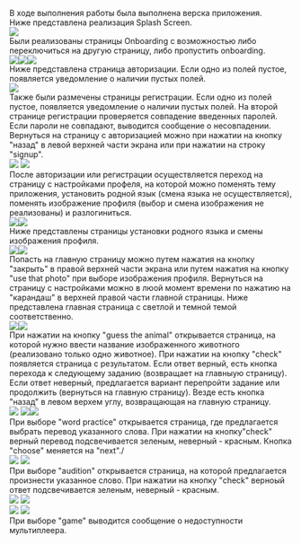 В ходе выполнения работы была выполнена верска приложения.<br/>
Ниже представлена реализация Splash Screen. <br/>
<img src="https://github.com/Marakuia/MobileApp/blob/main/resultApp/splash_screen.jpg"> <br/>
Были реализованы страницы Onboarding с возможностью либо переключиться на другую страницу, либо пропустить onboarding.<br/>
<img src="https://github.com/Marakuia/MobileApp/blob/main/resultApp/onboarding.jpg"><img src="https://github.com/Marakuia/MobileApp/blob/main/resultApp/onboarding2.jpg"><img src="https://github.com/Marakuia/MobileApp/blob/main/resultApp/onboarding3.jpg"> <br/>
Ниже представлена страница авторизации. Если одно из полей пустое, появляется уведомление о наличии пустых полей.<br/>
<img src="https://github.com/Marakuia/MobileApp/blob/main/resultApp/login.jpg"> <br/>
Также были размечены страницы регистрации. Если одно из полей пустое, появляется уведомление о наличии пустых полей. На второй странице регистрации проверяется совпадение введенных паролей. Если пароли не совпадают, выводится сообщение о несовпадении. 
Вернуться на страницу с авторизацией можно при нажатии на кнопку "назад" в левой верхней части экрана или при нажатии на строку "signup".<br/>
<img src="https://github.com/Marakuia/MobileApp/blob/main/resultApp/signup1.jpg"> <img src="https://github.com/Marakuia/MobileApp/blob/main/resultApp/signup2.jpg"> <br/>
После авторизации или регистрации осуществляется переход на страницу с настройками профеля, на которой можно поменять тему приложения, установить родной язык (смена языка не осуществляется), поменять изображение профиля (выбор и смена изображения не реализованы) и разлогиниться. <br/>
<img src="https://github.com/Marakuia/MobileApp/blob/main/resultApp/profile_ligth.jpg"><img src="https://github.com/Marakuia/MobileApp/blob/main/resultApp/profile_dark.jpg"> <br/> 
Ниже представлены страницы установки родного языка и смены изображения профиля.<br/>
<img src="https://github.com/Marakuia/MobileApp/blob/main/resultApp/language.jpg"><img src="https://github.com/Marakuia/MobileApp/blob/main/resultApp/photo.jpg"> <br/> 
Попасть на главную страницу можно путем нажатия на кнопку "закрыть" в правой верхней части экрана или путем нажатия на кнопку "use that photo" при выборе изображения профиля. Вернуться на страницу с настройками можно в люой момент времени по нажатию на 
"карандаш" в верхней правой части главной страницы. Ниже представлена главная страница с светлой и темной темой соответственно.<br/>
<img src="https://github.com/Marakuia/MobileApp/blob/main/resultApp/home_ligth.jpg"><img src="https://github.com/Marakuia/MobileApp/blob/main/resultApp/home_dark.jpg"> <br/>
При нажатии на кнопку "guess the animal" открывается страница, на которой нужно ввести название изображенного животного (реализовано только одно животное). При нажатии на кнопку "check" появляется страница с результатом. Если ответ верный, есть кнопка перехода к следующему заданию 
(возвращает на главныую страницу). Если ответ неверный, предлагается вариант перепройти задание или продолжить (вернуться на главную страницу). Везде есть кнопка "назад" в левом верхем углу, возвращающая на главную страницу.<br/>
<img src="https://github.com/Marakuia/MobileApp/blob/main/resultApp/guess.jpg"> <img src="https://github.com/Marakuia/MobileApp/blob/main/resultApp/guesse_true.jpg"><img src="https://github.com/Marakuia/MobileApp/blob/main/resultApp/guess_false.jpg"> <br/>
При выборе "word practice" открывается страница, где предлагается выбрать перевод указанного слова. При нажатии на кнопку"check" верный перевод подсвечивается зеленым, неверный - красным. Кнопка "choose" меняется на "next"./<br/>
<img src="https://github.com/Marakuia/MobileApp/blob/main/resultApp/word_choise.jpg"> <img src="https://github.com/Marakuia/MobileApp/blob/main/resultApp/word_check.jpg"> <br/>
При выборе "audition" открывается страница, на которой предлагается произнести указанное слово. При нажатии на кнопку "check" верноый ответ подсвечивается зеленым, неверный - красным. <br/>
<img src="https://github.com/Marakuia/MobileApp/blob/main/resultApp/listening1.jpg"> <img src="https://github.com/Marakuia/MobileApp/blob/main/resultApp/listening2.jpg"> <br/><img src="https://github.com/Marakuia/MobileApp/blob/main/resultApp/listening_true.jpg"> <img src="https://github.com/Marakuia/MobileApp/blob/main/resultApp/listening_false.jpg"> <br/>
При выборе "game" выводится сообщение о недоступности мультиплеера.
